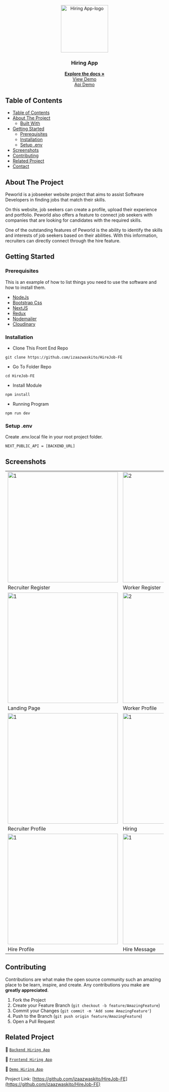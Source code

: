 <p align="center">
<div align="center">
  <img height="150" src="https://cdn.discordapp.com/attachments/1118733891738554480/1147830303457550416/Screenshot_120-removebg-preview.png" alt="Hiring App-logo" border="0"/>
</div>
  <h3 align="center">Hiring App</h3>
  <p align="center">
    <a href="https://github.com/izaazwaskito/HireJob-FE"><strong>Explore the docs »</strong></a>
    <br />
    <a href="https://hire-job-fe-lyart.vercel.app/">View Demo</a>
    <br />
    <a href="https://hirejob-be.vercel.app/">Api Demo</a>
  </p>
</p>

<!-- TABLE OF CONTENTS -->

## Table of Contents

- [Table of Contents](#table-of-contents)
- [About The Project](#about-the-project)
  - [Built With](#built-with)
- [Getting Started](#getting-started)
  - [Prerequisites](#prerequisites)
  - [Installation](#installation)
  - [Setup .env](#setup-env)
- [Screenshots](#screenshots)
- [Contributing](#contributing)
- [Related Project](#related-project)
- [Contact](#contact)

<!-- ABOUT THE PROJECT -->

## About The Project

Peworld is a jobseeker website project that aims to assist Software Developers in finding jobs that match their skills.

On this website, job seekers can create a profile, upload their experience and portfolio. Peworld also offers a feature to connect job seekers with companies that are looking for candidates with the required skills.

One of the outstanding features of Peworld is the ability to identify the skills and interests of job seekers based on their abilities. With this information, recruiters can directly connect through the hire feature.

<!-- GETTING STARTED -->

## Getting Started

### Prerequisites

This is an example of how to list things you need to use the software and how to install them.

- [NodeJs](https://nodejs.org/en/download/)
- [Bootstrap Css](https://getbootstrap.com/)
- [NextJS](https://nextjs.org/)
- [Redux](https://redux.js.org/)
- [Nodemailer](https://nodemailer.com/)
- [Cloudinary](https://cloudinary.com/)

### Installation

- Clone This Front End Repo

```
git clone https://github.com/izaazwaskito/HireJob-FE
```

- Go To Folder Repo

```
cd HireJob-FE
```

- Install Module

```
npm install
```

- Running Program

```
npm run dev
```

### Setup .env

Create .env.local file in your root project folder.

```
NEXT_PUBLIC_API = [BACKEND_URL]
```

<!-- ROADMAP -->

## Screenshots

<table>
 <tr>
    <td><img width="350px" src="https://github.com/izaazwaskito/HireJob-FE/assets/116268166/01e0855f-374c-470a-9f0e-d00b46d7fbcc"  border="0" border="0" alt="1" /></td>
    <td> <img width="350px" src="https://github.com/izaazwaskito/HireJob-FE/assets/116268166/92a46c1f-44ec-4744-8504-6dbfad9060d4" \ border="0"  border="0"  border="0"  alt="2" /></td>
  </tr>
   <tr>
    <td>Recruiter Register</td>
    <td>Worker Register</td>
  </tr>
  
  <tr>
    <td><img width="350px" src="https://github.com/izaazwaskito/HireJob-FE/assets/116268166/3b975bb0-1767-4559-905f-f2cae640b691"  border="0" border="0" alt="1" /></td>
    <td> <img width="350px" src="https://github.com/izaazwaskito/HireJob-FE/assets/116268166/16dc8814-0975-4e8e-9c2c-8dfecc10a1fa" \ border="0"  border="0"  border="0"  alt="2" /></td>
  </tr>
   <tr>
    <td>Landing Page</td>
    <td>Worker Profile</td>
  </tr>

   <tr>
    <td><img width="350px" src="https://github.com/izaazwaskito/HireJob-FE/assets/116268166/24ca14fb-204c-4e66-aad2-9b31b901d8f5"  border="0" border="0" alt="1" /></td>
    <td><img width="350px" src="https://cdn.discordapp.com/attachments/1118733891738554480/1147855969381011507/Web_capture_3-9-2023_182938_hire-job-fe-lyart.vercel.app.jpeg"  border="0" border="0" alt="1" /></td>
  </tr>
   <tr>
    <td>Recruiter Profile</td>
    <td>Hiring</td>
  </tr>

  <tr>
    <td><img width="350px" src="https://cdn.discordapp.com/attachments/1118733891738554480/1147856291935551528/Web_capture_3-9-2023_183045_hire-job-fe-lyart.vercel.app.jpeg"  border="0" border="0" alt="1" /></td>
    <td><img width="350px" src="https://cdn.discordapp.com/attachments/1118733891738554480/1147856437951877250/Web_capture_3-9-2023_183135_hire-job-fe-lyart.vercel.app.jpeg"  border="0" border="0" alt="1" /></td>
  </tr>
   <tr>
    <td>Hire Profile</td>
    <td>Hire Message</td>
  </tr>

</table>
<!-- CONTRIBUTING -->

## Contributing

Contributions are what make the open source community such an amazing place to be learn, inspire, and create. Any contributions you make are **greatly appreciated**.

1. Fork the Project
2. Create your Feature Branch (`git checkout -b feature/AmazingFeature`)
3. Commit your Changes (`git commit -m 'Add some AmazingFeature'`)
4. Push to the Branch (`git push origin feature/AmazingFeature`)
5. Open a Pull Request

## Related Project

:rocket: [`Backend Hiring App`](https://github.com/izaazwaskito/HireJob-BE)

:rocket: [`Frontend Hiring App`](https://github.com/izaazwaskito/HireJob-FE)

:rocket: [`Demo Hiring App`](https://hire-job-fe-lyart.vercel.app/)

Project Link: [https://github.com/izaazwaskito/HireJob-FE](https://github.com/izaazwaskito/HireJob-FE)
